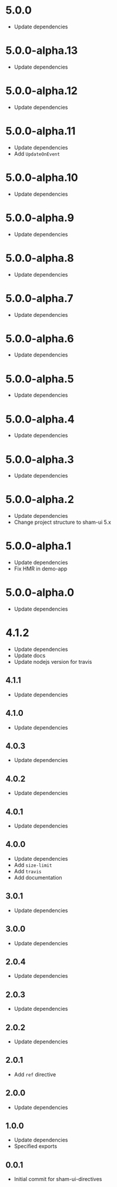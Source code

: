 # 5.0.0
* Update dependencies

# 5.0.0-alpha.13
* Update dependencies

# 5.0.0-alpha.12
* Update dependencies

# 5.0.0-alpha.11
* Update dependencies
* Add `UpdateOnEvent`

# 5.0.0-alpha.10
* Update dependencies

# 5.0.0-alpha.9
* Update dependencies

# 5.0.0-alpha.8
* Update dependencies

# 5.0.0-alpha.7
* Update dependencies

# 5.0.0-alpha.6
* Update dependencies

# 5.0.0-alpha.5
* Update dependencies

# 5.0.0-alpha.4
* Update dependencies

# 5.0.0-alpha.3
* Update dependencies

# 5.0.0-alpha.2
* Update dependencies
* Change project structure to sham-ui 5.x

# 5.0.0-alpha.1
* Update dependencies
* Fix HMR in demo-app

# 5.0.0-alpha.0
* Update dependencies

# 4.1.2
* Update dependencies
* Update docs
* Update nodejs version for travis 

## 4.1.1
* Update dependencies

## 4.1.0
* Update dependencies

## 4.0.3
* Update dependencies

## 4.0.2
* Update dependencies

## 4.0.1
* Update dependencies

## 4.0.0
* Update dependencies
* Add `size-limit`
* Add `travis`
* Add documentation

## 3.0.1
* Update dependencies

## 3.0.0
* Update dependencies

## 2.0.4
* Update dependencies

## 2.0.3
* Update dependencies 

## 2.0.2
* Update dependencies

## 2.0.1
* Add `ref` directive

## 2.0.0
* Update dependencies

## 1.0.0
* Update dependencies
* Specified exports

## 0.0.1 
* Initial commit for sham-ui-directives
